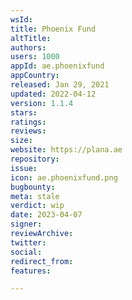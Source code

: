 ```yaml
---
wsId: 
title: Phoenix Fund
altTitle: 
authors: 
users: 1000
appId: ae.phoenixfund
appCountry: 
released: Jan 29, 2021
updated: 2022-04-12
version: 1.1.4
stars: 
ratings: 
reviews: 
size: 
website: https://plana.ae
repository: 
issue: 
icon: ae.phoenixfund.png
bugbounty: 
meta: stale
verdict: wip
date: 2023-04-07
signer: 
reviewArchive: 
twitter: 
social: 
redirect_from: 
features: 

---
```


